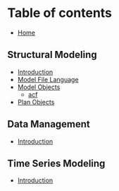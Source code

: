# Table of contents

* [Home](README.md)

## Structural Modeling

* [Introduction](structural-modeling/introduction.md)
* [Model File Language](structural-modeling/model-file-language.md)
* [Model Objects](structural-modeling/model-objects/README.md)
  <!-- Start Model -->
  * [acf](structural-modeling/model-objects/acf.md) 
  <!-- End Model -->
* [Plan Objects](structural-modeling/plan-objects.md)

## Data Management

* [Introduction](data-management/introduction.md)

## Time Series Modeling

* [Introduction](time-series-modeling/introduction.md)

